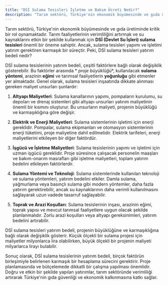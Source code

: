 ```yaml
---
title: "DSİ Sulama Tesisleri İşletme ve Bakım Ücreti Nedir?"
description: "Tarım sektörü, Türkiye'nin ekonomik büyümesinde ve gıda üretiminde kritik bir rol oynamaktadır"
---
```


Tarım sektörü, Türkiye'nin ekonomik büyümesinde ve gıda üretiminde kritik bir rol oynamaktadır. Tarım faaliyetlerinin
verimliliğini artırmak ve su kaynaklarını etkin bir şekilde kullanmak için **DSİ (Devlet Su İşleri) sulama tesisleri**
önemli bir öneme sahiptir. Ancak, sulama tesisleri yapımı ve işletimi yatırım gerektiren karmaşık bir süreçtir. Peki,
DSİ sulama tesisleri yatırım bedeli nedir?

DSİ sulama tesislerinin yatırım bedeli, çeşitli faktörlere bağlı olarak değişiklik gösterebilir. Bu faktörler arasında *
*proje büyüklüğü**, kullanılacak **sulama yöntemi**, arazinin **eğimi** ve tarımsal faaliyetlerin **yoğunluğu** gibi
etmenler yer almaktadır. Genel olarak, sulama tesisleri inşaatında dikkate alınması gereken maliyet unsurları şunlardır:

1. **Altyapı Maliyetleri**: Sulama kanallarının yapımı, pompaların kurulumu, su depoları ve drenaj sistemleri gibi
   altyapı unsurları yatırım maliyetinin önemli bir kısmını oluşturur. Bu unsurların maliyeti, projenin büyüklüğü ve
   karmaşıklığına göre değişir.

2. **Elektrik ve Enerji Maliyetleri**: Sulama sistemlerinin işletimi için enerji gereklidir. Pompalar, sulama
   ekipmanları ve otomasyon sistemlerinin enerji tüketimi, proje maliyetine dahil edilmelidir. Elektrik tarifeleri,
   enerji maliyetlerini etkileyen bir diğer faktördür.

3. **İşgücü ve İşletme Maliyetleri**: Sulama tesislerinin yapımı ve işletimi için uzman işgücü gereklidir. Proje
   süresince çalışacak personelin maaşları ve bakım-onarım masrafları gibi işletme maliyetleri, toplam yatırım bedelini
   etkileyen faktörlerdir.

4. **Sulama Yöntemi ve Teknoloji**: Sulama sistemlerinde kullanılan teknoloji ve sulama yöntemleri, yatırım bedelini
   etkiler. Damla sulama, yağmurlama veya basınçlı sulama gibi modern yöntemler, daha fazla yatırım gerektirebilir,
   ancak su kaynaklarının daha verimli kullanılmasını sağlayarak uzun vadede tasarruf sağlayabilir.

5. **Toprak ve Arazi Koşulları**: Sulama tesislerinin inşası, arazinin eğimi, toprak yapısı ve mevcut tarımsal
   faaliyetlere uygun olacak şekilde planlanmalıdır. Zorlu arazi koşulları veya altyapı gereksinimleri, yatırım bedelini
   artırabilir.

DSİ sulama tesisleri yatırım bedeli, projenin büyüklüğüne ve karmaşıklığına bağlı olarak değişiklik gösterir. Küçük
ölçekli bir sulama projesi için maliyetler milyonlarca lira olabilirken, büyük ölçekli bir projenin maliyeti milyarlarca
lirayı bulabilir.

Sonuç olarak, DSİ sulama tesislerinin yatırım bedeli, birçok faktörün birleşimiyle belirlenen karmaşık bir hesaplama
sürecini gerektirir. Proje planlamasında ve bütçelemede dikkatli bir çalışma yapılması önemlidir. Doğru ve etkin bir
şekilde yapılan yatırımlar, tarım sektöründe verimliliği artırarak Türkiye'nin gıda güvenliği ve ekonomik kalkınmasına
katkı sağlar.
